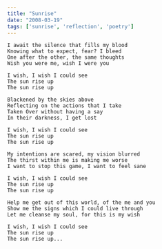 ```yaml
---
title: "Sunrise"
date: "2008-03-19"
tags: ['sunrise', 'reflection', 'poetry']
---
```

    I await the silence that fills my blood
    Knowing what to expect, fear? I bleed
    One after the other, the same thoughts
    Wish you were me, wish I were you

    I wish, I wish I could see
    The sun rise up
    The sun rise up

    Blackened by the skies above
    Reflecting on the actions that I take
    Taken Over without having a say
    In their darkness, I get lost

    I wish, I wish I could see
    The sun rise up
    The sun rise up

    My intentions are scared, my vision blurred
    The thirst within me is making me worse
    I want to stop this game, I want to feel sane

    I wish, I wish I could see
    The sun rise up
    The sun rise up

    Help me get out of this world, of the me and you
    Show me the signs which I could live through
    Let me cleanse my soul, for this is my wish

    I wish, I wish I could see
    The sun rise up
    The sun rise up...
